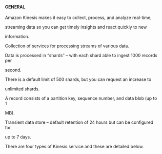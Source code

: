 #### GENERAL


Amazon Kinesis makes it easy to collect, process, and analyze real-time,

streaming data so you can get timely insights and react quickly to new

information.


Collection of services for processing streams of various data.


Data is processed in “shards” – with each shard able to ingest 1000 records per

second.


There is a default limit of 500 shards, but you can request an increase to

unlimited shards.


A record consists of a partition key, sequence number, and data blob (up to 1

MB).


Transient data store – default retention of 24 hours but can be configured for

up to 7 days.


There are four types of Kinesis service and these are detailed below.


